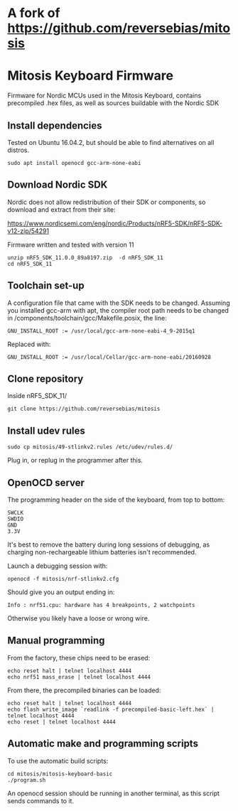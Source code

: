 # A fork of https://github.com/reversebias/mitosis

# Mitosis Keyboard Firmware
Firmware for Nordic MCUs used in the Mitosis Keyboard, contains precompiled .hex files, as well as sources buildable with the Nordic SDK

## Install dependencies

Tested on Ubuntu 16.04.2, but should be able to find alternatives on all distros.

```
sudo apt install openocd gcc-arm-none-eabi
```

## Download Nordic SDK

Nordic does not allow redistribution of their SDK or components, so download and extract from their site:

https://www.nordicsemi.com/eng/nordic/Products/nRF5-SDK/nRF5-SDK-v12-zip/54291

Firmware written and tested with version 11

```
unzip nRF5_SDK_11.0.0_89a8197.zip  -d nRF5_SDK_11
cd nRF5_SDK_11
```

## Toolchain set-up

A configuration file that came with the SDK needs to be changed. Assuming you installed gcc-arm with apt, the compiler root path needs to be changed in /components/toolchain/gcc/Makefile.posix, the line:
```
GNU_INSTALL_ROOT := /usr/local/gcc-arm-none-eabi-4_9-2015q1
```
Replaced with:
```
GNU_INSTALL_ROOT := /usr/local/Cellar/gcc-arm-none-eabi/20160928
```

## Clone repository
Inside nRF5_SDK_11/
```
git clone https://github.com/reversebias/mitosis
```

## Install udev rules
```
sudo cp mitosis/49-stlinkv2.rules /etc/udev/rules.d/
```
Plug in, or replug in the programmer after this.

## OpenOCD server
The programming header on the side of the keyboard, from top to bottom:
```
SWCLK
SWDIO
GND
3.3V
```
It's best to remove the battery during long sessions of debugging, as charging non-rechargeable lithium batteries isn't recommended.

Launch a debugging session with:
```
openocd -f mitosis/nrf-stlinkv2.cfg
```
Should give you an output ending in:
```
Info : nrf51.cpu: hardware has 4 breakpoints, 2 watchpoints
```
Otherwise you likely have a loose or wrong wire.


## Manual programming
From the factory, these chips need to be erased:
```
echo reset halt | telnet localhost 4444
echo nrf51 mass_erase | telnet localhost 4444
```
From there, the precompiled binaries can be loaded:
```
echo reset halt | telnet localhost 4444
echo flash write_image `readlink -f precompiled-basic-left.hex` | telnet localhost 4444
echo reset | telnet localhost 4444
```

## Automatic make and programming scripts
To use the automatic build scripts:
```
cd mitosis/mitosis-keyboard-basic
./program.sh
```
An openocd session should be running in another terminal, as this script sends commands to it.
